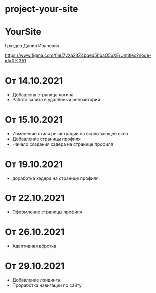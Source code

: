 # project-your-site

# YourSite

Груздев Данил Иванович

https://www.figma.com/file/7yXa2ltZ4bqed5hbaO5uXE/Untitled?node-id=0%3A1

# От 14.10.2021

- Добавлена страница логина
- Работа залита в удалённый репозиторий

# От 15.10.2021

- Изменение стиля регистрации на всплывающее окно
- Добавление страницы профиля
- Начало создания хэдера на странице профиля

# От 19.10.2021

- доработка хэдера на странице профиля

# От 22.10.2021

- Оформление страницы профиля

# От 26.10.2021

- Адаптивная вёрстка

# От 29.10.2021

- Добавление лэндинга
- Проработка навигации по сайту
